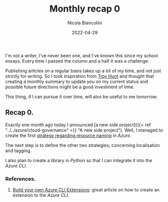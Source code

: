 ﻿---
title: Monthly recap 0
date: 2022-04-29
author: Nicola Biancolini
description: 
keywords: 
tags:
series:
  - Monthly Recap
cover:
  image: cover.jpg
  relative: true
  caption: Photo by [Jp Valery](https://unsplash.com/@jpvalery?utm_source=unsplash&utm_medium=referral&utm_content=creditCopyText) on [Unsplash](https://unsplash.com/?utm_source=unsplash&utm_medium=referral&utm_content=creditCopyText)
---

I'm not a writer, I've never been one, and I've known this since my school essays. Every time I passed the column and a half it was a challenge.

Publishing articles on a regular basis takes up a lot of my time, and not just strictly for writing. So I took inspiration from [Troy Hunt](https://www.troyhunt.com/tag/weekly-update/) and thought that creating a monthly summary to update you on my current status and possible future directions might be a good investment of time.

This thing, if I can pursue it over time, will also be useful to me tomorrow.

## Recap 0.

Exactly one month ago today I announced [a new side project]({{< ref "../../azure/cloud-governance" >}} "A new side project"). Well, I managed to create the first [strategy regarding resource naming](https://github.com/binick/oh-my-azure-playground/tree/main/standards/naming) in *Azure*.

The next step is to define the other two strategies, concerning localisation and tagging.

I also plan to create a library in *Python* so that I can integrate it into the *Azure CLI*.

### References.

  1. [Build your own Azure CLI Extensions](https://dev.to/azure/build-your-own-azure-cli-extensions-42fk): great article on how to create an extension to the *Azure CLI*.
